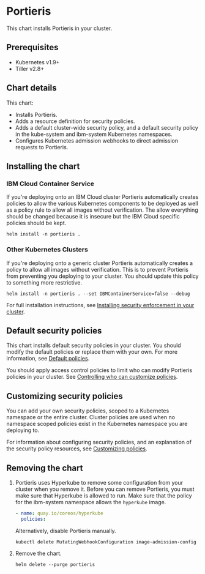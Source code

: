# Portieris

This chart installs Portieris in your cluster.

## Prerequisites

* Kubernetes v1.9+
* Tiller v2.8+

## Chart details

This chart:
* Installs Portieris.
* Adds a resource definition for security policies.
* Adds a default cluster-wide security policy, and a default security policy in the kube-system and ibm-system Kubernetes namespaces.
* Configures Kubernetes admission webhooks to direct admission requests to Portieris.

## Installing the chart

### IBM Cloud Container Service

If you're deploying onto an IBM Cloud cluster Portieris automatically creates policies to allow the various Kubernetes components to be deployed as well as a policy rule to allow all images without verification. The allow everything should be changed because it is insecure but the IBM Cloud specific policies should be kept.

```
helm install -n portieris .
```

### Other Kubernetes Clusters

If you're deploying onto a generic cluster Portieris automatically creates a policy to allow all images without verification. This is to prevent Portieris from preventing you deploying to your cluster. You should update this policy to something more restrictive.

```
helm install -n portieris . --set IBMContainerService=false --debug
```

For full installation instructions, see [Installing security enforcement in your cluster](https://console.bluemix.net/docs/services/Registry/registry_security_enforce.html#sec_enforcer_install).

## Default security policies

This chart installs default security policies in your cluster. You should modify the default policies or replace them with your own. For more information, see [Default policies](https://console.bluemix.net/docs/services/Registry/registry_security_enforce.html#default_policies).

You should apply access control policies to limit who can modify Portieris policies in your cluster. See [Controlling who can customize policies](https://console.bluemix.net/docs/services/Registry/registry_security_enforce.html#assign_user_policy).

## Customizing security policies

You can add your own security policies, scoped to a Kubernetes namespace or the entire cluster. Cluster policies are used when no namespace scoped policies exist in the Kubernetes namespace you are deploying to.

For information about configuring security policies, and an explanation of the security policy resources, see [Customizing policies](https://console.bluemix.net/docs/services/Registry/registry_security_enforce.html#customize_policies).

## Removing the chart

1. Portieris uses Hyperkube to remove some configuration from your cluster when you remove it. Before you can remove Portieris, you must make sure that Hyperkube is allowed to run. Make sure that the policy for the ibm-system namespace allows the `hyperkube` image.
    ```yaml
    - name: quay.io/coreos/hyperkube
      policies:
    ```
    Alternatively, disable Portieris manually.
    ```
    kubectl delete MutatingWebhookConfiguration image-admission-config 
    ```
2. Remove the chart.
    ```
    helm delete --purge portieris
    ```
